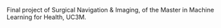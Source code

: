 Final project of Surgical Navigation & Imaging, of the Master in Machine Learning for Health, UC3M.

